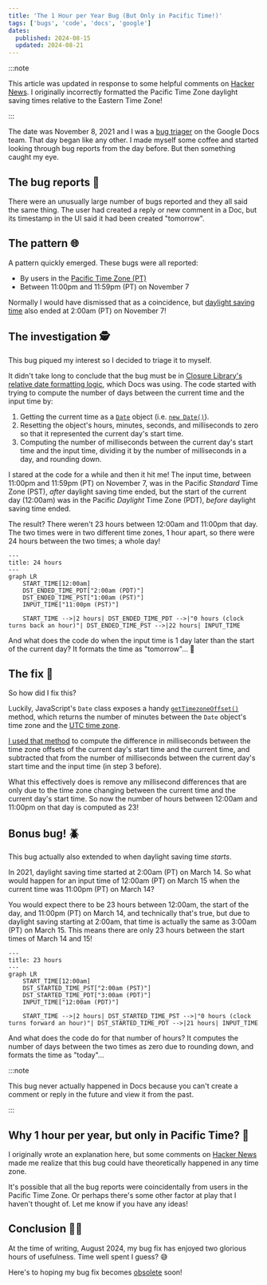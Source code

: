 ```yaml
---
title: 'The 1 Hour per Year Bug (But Only in Pacific Time!)'
tags: ['bugs', 'code', 'docs', 'google']
dates:
  published: 2024-08-15
  updated: 2024-08-21
---
```


:::note

This article was updated in response to some helpful comments on
[Hacker News](https://news.ycombinator.com/item?id=41267894). I originally
incorrectly formatted the Pacific Time Zone daylight saving times relative to
the Eastern Time Zone!

:::

The date was November 8, 2021 and I was a
[bug triager](https://en.wikipedia.org/wiki/Bug_triage) on the Google Docs team.
That day began like any other. I made myself some coffee and started looking
through bug reports from the day before. But then something caught my eye.

## The bug reports 🐛

There were an unusually large number of bugs reported and they all said the same
thing. The user had created a reply or new comment in a Doc, but its timestamp
in the UI said it had been created "tomorrow".

## The pattern 🌐

A pattern quickly emerged. These bugs were all reported:

- By users in the
  [Pacific Time Zone (PT)](https://en.wikipedia.org/wiki/Pacific_Time_Zone)
- Between 11:00pm and 11:59pm (PT) on November 7

Normally I would have dismissed that as a coincidence, but
[daylight saving time](https://en.wikipedia.org/wiki/Daylight_saving_time) also
ended at 2:00am (PT) on November 7!

## The investigation 🕵️

This bug piqued my interest so I decided to triage it to myself.

It didn't take long to conclude that the bug must be in
[Closure Library's relative date formatting logic](https://github.com/google/closure-library/blob/334543f9e480564fcc8b9a38dee0fe13a3f42fc0/closure/goog/date/relative.js#L386-L419),
which Docs was using. The code started with trying to compute the number of days
between the current time and the input time by:

1. Getting the current time as a
   [`Date`](https://developer.mozilla.org/en-US/docs/Web/JavaScript/Reference/Global_Objects/Date)
   object (i.e.
   [`new Date()`](https://developer.mozilla.org/en-US/docs/Web/JavaScript/Reference/Global_Objects/Date/Date#parameters)).
2. Resetting the object's hours, minutes, seconds, and milliseconds to zero so
   that it represented the current day's start time.
3. Computing the number of milliseconds between the current day's start time and
   the input time, dividing it by the number of milliseconds in a day, and
   rounding down.

I stared at the code for a while and then it hit me! The input time, between
11:00pm and 11:59pm (PT) on November 7, was in the Pacific _Standard_ Time Zone
(PST), _after_ daylight saving time ended, but the start of the current day
(12:00am) was in the Pacific _Daylight_ Time Zone (PDT), _before_ daylight
saving time ended.

The result? There weren't 23 hours between 12:00am and 11:00pm that day. The two
times were in two different time zones, 1 hour apart, so there were 24 hours
between the two times; a whole day!

```mermaid
---
title: 24 hours
---
graph LR
    START_TIME[12:00am]
    DST_ENDED_TIME_PDT["2:00am (PDT)"]
    DST_ENDED_TIME_PST["1:00am (PST)"]
    INPUT_TIME["11:00pm (PST)"]

    START_TIME -->|2 hours| DST_ENDED_TIME_PDT -->|"0 hours (clock turns back an hour)"| DST_ENDED_TIME_PST -->|22 hours| INPUT_TIME
```

And what does the code do when the input time is 1 day later than the start of
the current day? It formats the time as "tomorrow"... 🤡

## The fix 🔧

So how did I fix this?

Luckily, JavaScript's `Date` class exposes a handy
[`getTimezoneOffset()`](https://developer.mozilla.org/en-US/docs/Web/JavaScript/Reference/Global_Objects/Date/getTimezoneOffset)
method, which returns the number of minutes between the `Date` object's time
zone and the [UTC time zone](https://en.wikipedia.org/wiki/UTC).

[I used that method](https://github.com/google/closure-library/commit/84c93721c3ced2271541ae86fec9f85e9c24d991)
to compute the difference in milliseconds between the time zone offsets of the
current day's start time and the current time, and subtracted that from the
number of milliseconds between the current day's start time and the input time
(in step 3 before).

What this effectively does is remove any millisecond differences that are only
due to the time zone changing between the current time and the current day's
start time. So now the number of hours between 12:00am and 11:00pm on that day
is computed as 23!

## Bonus bug! 🪲

This bug actually also extended to when daylight saving time _starts_.

In 2021, daylight saving time started at 2:00am (PT) on March 14. So what would
happen for an input time of 12:00am (PT) on March 15 when the current time was
11:00pm (PT) on March 14?

You would expect there to be 23 hours between 12:00am, the start of the day, and
11:00pm (PT) on March 14, and technically that's true, but due to daylight
saving starting at 2:00am, that time is actually the same as 3:00am (PT) on
March 15. This means there are only 23 hours between the start times of March 14
and 15!

```mermaid
---
title: 23 hours
---
graph LR
    START_TIME[12:00am]
    DST_STARTED_TIME_PST["2:00am (PST)"]
    DST_STARTED_TIME_PDT["3:00am (PDT)"]
    INPUT_TIME["12:00am (PDT)"]

    START_TIME -->|2 hours| DST_STARTED_TIME_PST -->|"0 hours (clock turns forward an hour)"| DST_STARTED_TIME_PDT -->|21 hours| INPUT_TIME
```

And what does the code do for that number of hours? It computes the number of
days between the two times as zero due to rounding down, and formats the time as
"today"...

:::note

This bug never actually happened in Docs because you can't create a comment or
reply in the future and view it from the past.

:::

## Why 1 hour per year, but only in Pacific Time? 🤔

I originally wrote an explanation here, but some comments on
[Hacker News](https://news.ycombinator.com/item?id=41267894) made me realize
that this bug could have theoretically happened in any time zone.

It's possible that all the bug reports were coincidentally from users in the
Pacific Time Zone. Or perhaps there's some other factor at play that I haven't
thought of. Let me know if you have any ideas!

## Conclusion 🧑‍⚖️

At the time of writing, August 2024, my bug fix has enjoyed two glorious hours
of usefulness. Time well spent I guess? 😅

Here's to hoping my bug fix becomes
[obsolete](https://en.wikipedia.org/wiki/Sunshine_Protection_Act) soon!
